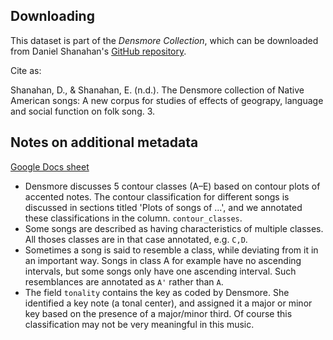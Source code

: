 
Downloading
-----------

This dataset is part of the *Densmore Collection*, which can be downloaded from Daniel Shanahan's [GitHub repository](https://github.com/shanahdt/densmore/). 

Cite as:

Shanahan, D., & Shanahan, E. (n.d.). The Densmore collection of Native American songs: A new corpus for studies of effects of geograpy, language and social function on folk song. 3.

Notes on additional metadata
----------------------------

[Google Docs sheet](https://docs.google.com/spreadsheets/d/1dpa2SF7b5-vZREM-C7V6N9xKiyTQ-PGnFsRmm3ofNNE)

- Densmore discusses 5 contour classes (A–E) based on contour plots of accented
notes. The contour classification for different songs is discussed in sections 
titled 'Plots of songs of ...', and we annotated these classifications in the 
column. `contour_classes`. 
- Some songs are described as having characteristics of multiple classes. 
All thoses classes are in that case annotated, e.g. `C,D`.
- Sometimes a song is said to resemble a class, while deviating from it in an 
important way. Songs in class A for example have no ascending intervals, but
some songs only have one ascending interval. Such resemblances are annotated
as `A'` rather than `A`.
- The field `tonality` contains the key as coded by Densmore. She identified
a key note (a tonal center), and assigned it a major or minor key based on the
presence of a major/minor third. Of course this classification may not be very
meaningful in this music. 